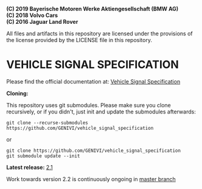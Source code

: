 **(C) 2019 Bayerische Motoren Werke Aktiengesellschaft (BMW AG)**<br>
**(C) 2018 Volvo Cars**<br>
**(C) 2016 Jaguar Land Rover**<br>

All files and artifacts in this repository are licensed under the
provisions of the license provided by the LICENSE file in this repository.

# VEHICLE SIGNAL SPECIFICATION

Please find the official documentation at: [Vehicle Signal Specification](https://genivi.github.io/vehicle_signal_specification/)

**Cloning:**

This repository uses git submodules.  Please make sure you clone recursively,
or if you didn't, just init and update the submodules afterwards:
```
git clone --recurse-submodules https://github.com/GENIVI/vehicle_signal_specification
```
or
```
git clone https://github.com/GENIVI/vehicle_signal_specification
git submodule update --init
```

**Latest release:** [2.1](https://github.com/GENIVI/vehicle_signal_specification/releases/tag/v2.1)

Work towards version 2.2 is continuously ongoing in [master branch](https://github.com/GENIVI/vehicle_signal_specification/tree/master)
